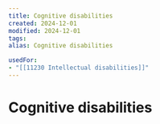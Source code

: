 ```yaml
---
title: Cognitive disabilities
created: 2024-12-01
modified: 2024-12-01
tags: 
alias: Cognitive disabilities

usedFor:
- "[[11230 Intellectual disabilities]]"
---
```

# Cognitive disabilities
